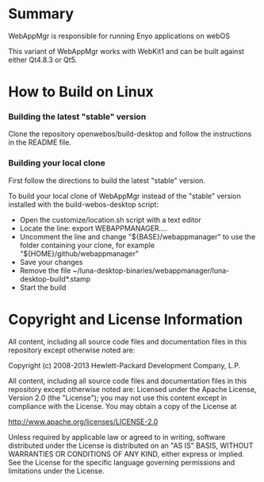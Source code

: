 Summary
========

WebAppMgr is responsible for running Enyo applications on webOS

This variant of WebAppMgr works with WebKit1 and can be built against either Qt4.8.3 or Qt5.


How to Build on Linux
=====================

### Building the latest "stable" version

Clone the repository openwebos/build-desktop and follow the instructions in the README file.

### Building your local clone

First follow the directions to build the latest "stable" version.

To build your local clone of WebAppMgr instead of the "stable" version installed with the build-webos-desktop script:

* Open the customize/location.sh script with a text editor
* Locate the line:  export WEBAPPMANAGER....
* Uncomment the line and change "${BASE}/webappmanager" to use the folder containing your clone, for example "${HOME}/github/webappmanager"
* Save your changes
* Remove the file ~/luna-desktop-binaries/webappmanager/luna-desktop-build*.stamp
* Start the build

# Copyright and License Information

All content, including all source code files and documentation files in this repository except otherwise noted are: 

 Copyright (c) 2008-2013 Hewlett-Packard Development Company, L.P.

All content, including all source code files and documentation files in this repository except otherwise noted are:
Licensed under the Apache License, Version 2.0 (the "License");
you may not use this content except in compliance with the License.
You may obtain a copy of the License at

http://www.apache.org/licenses/LICENSE-2.0

Unless required by applicable law or agreed to in writing, software
distributed under the License is distributed on an "AS IS" BASIS,
WITHOUT WARRANTIES OR CONDITIONS OF ANY KIND, either express or implied.
See the License for the specific language governing permissions and
limitations under the License.
